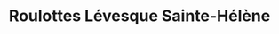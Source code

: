 ---
title: "Roulottes Lévesque Sainte-Hélène"
url: /sainte-helene-de-bagot/roulottes-levesque-sainte-helene/
shop: Wohnwagen
---